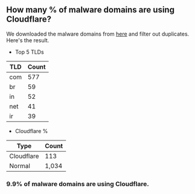 ## How many % of malware domains are using Cloudflare?


We downloaded the malware domains from [here](https://urlhaus.abuse.ch) and filter out duplicates.
Here's the result.


[//]: # (start replacement)


- Top 5 TLDs

| TLD | Count |
| --- | --- |
| com | 577 |
| br | 59 |
| in | 52 |
| net | 41 |
| ir | 39 |


- Cloudflare %

| Type | Count |
| --- | --- |
| Cloudflare | 113 |
| Normal | 1,034 |


### 9.9% of malware domains are using Cloudflare.